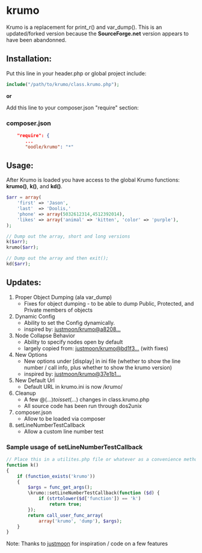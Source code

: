 krumo
=====

Krumo is a replacement for print_r() and var_dump(). This is an updated/forked version
because the **SourceForge.net** version appears to have been abandonned.

Installation:
-------------
Put this line in your header.php or global project include:

~~~PHP
include("/path/to/krumo/class.krumo.php");
~~~

**or**

Add this line to your composer.json "require" section:

### composer.json
```json
    "require": {
       ...
       "oodle/krumo": "*"
```

Usage:
------
After Krumo is loaded you have access to the global Krumo functions: **krumo()**, **k()**, and **kd()**.

```php
$arr = array(
	'first' => 'Jason',
	'last'  => 'Doolis,'
	'phone' => array(5032612314,4512392014),
	'likes' => array('animal' => 'kitten', 'color' => 'purple'),
);

// Dump out the array, short and long versions
k($arr); 
krumo($arr);

// Dump out the array and then exit();
kd($arr); 
```

Updates:
--------

1. Proper Object Dumping (ala var_dump)
   * Fixes for object dumping - to be able to dump Public, Protected, and Private members of objects
1. Dynamic Config
   * Ability to set the Config dynamically.
   * inspired by: [justmoon/krumo@a8208...](https://github.com/justmoon/krumo/commit/a82082d52f9dd348510175b508d5b2c73d69d7ad)
1. Node Collapse Behavior
   * Ability to specify nodes open by default
   * largely copied from: [justmoon/krumo@bd1f3...](https://github.com/justmoon/krumo/commit/bd1f3efd476122b5d6c79e881b6f1017c8771713) (with fixes)
1. New Options
   * New options under [display] in ini file (whether to show the line number / call info, plus whether to show the krumo version)
   * inspired by: [justmoon/krumo@37e1b1...](https://github.com/justmoon/krumo/commit/37e1b1c07ca0266baad699565314b11b80410df2)
1. New Default Url
   * Default URL in krumo.ini is now /krumo/
1. Cleanup
   * A few @($...) to isset($...) changes in class.krumo.php
   * All source code has been run through dos2unix
1. composer.json
   * Allow to be loaded via composer
1. setLineNumberTestCallback
   * Allow a custom line number test

### Sample usage of setLineNumberTestCallback
```php
// Place this in a utilites.php file or whatever as a convenience method for calling krumo(...)
function k()
{
    if (function_exists('krumo'))
    {
        $args = func_get_args();
        \krumo::setLineNumberTestCallback(function ($d) {
            if (strtolower($d['function']) == 'k')
                return true;
        });
        return call_user_func_array(
            array('krumo', 'dump'), $args);
    }
}
```

Note: Thanks to [justmoon](https://github.com/justmoon/krumo) for inspiration / code on a few features
